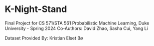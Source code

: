 # K-Night-Stand

Final Project for CS 571/STA 561 Probabilistic Machine Learning, Duke University - Spring 2024
Co-Authors: David Zhao, Sasha Cui, Yang Li

Dataset Provided By: Kristian Elset Bø